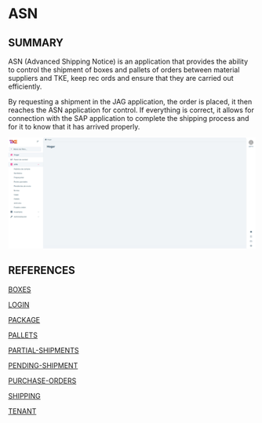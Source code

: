 # ASN

## SUMMARY

ASN (Advanced Shipping Notice) is an application that provides the ability to control the 
shipment of boxes and pallets of orders between material suppliers and TKE, keep rec
ords and ensure that they are carried out efficiently. 

By requesting a shipment in the JAG application, the order is placed, it then reaches the 
ASN application for control. If everything is correct, it allows for connection with the SAP 
application to complete the shipping process and for it to know that it has arrived properly.

![image](ASN/images/ASN_home.png)

## REFERENCES 

[BOXES](ASN/Boxes.md) 

[LOGIN](ASN/Login.md) 

[PACKAGE](ASN/Package.md) 

[PALLETS](ASN/Pallets.md) 

[PARTIAL-SHIPMENTS](ASN/Partial-shipments.md) 

[PENDING-SHIPMENT](ASN/Pending-shipment.md) 

[PURCHASE-ORDERS](ASN/Purchase-orders.md)

[SHIPPING](ASN/Shipping.md) 

[TENANT](ASN/Tenant.md) 